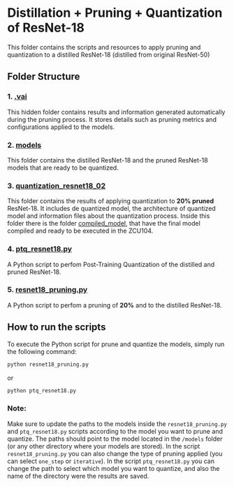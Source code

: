 # Distillation + Pruning + Quantization of ResNet-18 
This folder contains the scripts and resources to apply pruning and quantization to a distilled ResNet-18 (distilled from original ResNet-50)

## Folder Structure

### 1. **[.vai](./.vai)**
This hidden folder contains results and information generated automatically during the pruning process. It stores details such as pruning metrics and configurations applied to the models.

### 2. **[models](./models)**
This folder contains the distilled ResNet-18 and the pruned ResNet-18 models that are ready to be quantized.

### 3. **[quantization_resnet18_02](./quantization_resnet18_02)**
This folder contains the results of applying quantization to **20% pruned** ResNet-18. It includes de quantized model, the architecture of quantized model and information files about the quantization process. Inside this folder there is the folder [compiled_model](./quantization_resnet18_02/compiled_model/), that have the final model compiled and ready to be executed in the ZCU104.

### 4. **[ptq_resnet18.py](./ptq_resnet18.py)**
A Python script to perfom Post-Training Quantization of the distilled and pruned ResNet-18.

### 5. **[resnet18_pruning.py](./resnet18_pruning.py)**
A Python script to perfom a pruning of **20%** and to the distilled ResNet-18.

## How to run the scripts

To execute the Python script for prune and quantize the models, simply run the following command:

```bash
python resnet18_pruning.py
```
or 
```bash
python ptq_resnet18.py
```
### Note:

Make sure to update the paths to the models inside the ``resnet18_pruning.py`` and ``ptq_resnet18.py`` scripts according to the model you want to prune and quantize. The paths should point to the model located in the ``/models`` folder (or any other directory where your models are stored). In the script  ``resnet18_pruning.py`` you can also change the type of pruning applied (you can select `one_step` or `iterative`). In the script ``ptq_resnet18.py`` you can change the path to select which model you want to quantize, and also the name of the directory were the results are saved.

